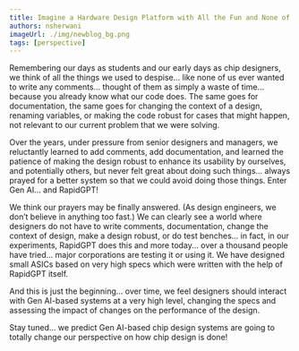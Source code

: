 ```yaml
---
title: Imagine a Hardware Design Platform with All the Fun and None of the Drag!
authors: nsherwani
imageUrl: ./img/newblog_bg.png
tags: [perspective]
---
```


<!-- truncate -->

Remembering our days as students and our early days as chip designers, we think of all the things we used to despise... like none of us ever wanted to write any comments... thought of them as simply a waste of time... because you already know what our code does. The same goes for documentation, the same goes for changing the context of a design, renaming variables, or making the code robust for cases that might happen, not relevant to our current problem that we were solving.
 
Over the years, under pressure from senior designers and managers, we reluctantly learned to add comments, add documentation, and learned the patience of making the design robust to enhance its usability by ourselves, and potentially others, but never felt great about doing such things... always prayed for a better system so that we could avoid doing those things.
Enter Gen AI... and RapidGPT!
 
We think our prayers may be finally answered. (As design engineers, we don’t believe in anything too fast.)
We can clearly see a world where designers do not have to write comments, documentation, change the context of design, make a design robust, or do test benches... in fact, in our experiments, RapidGPT does this and more today... over a thousand people have tried... major corporations are testing it or using it. We have designed small ASICs based on very high specs which were written with the help of RapidGPT itself.
 
And this is just the beginning... over time, we feel designers should interact with Gen AI-based systems at a very high level, changing the specs and assessing the impact of changes on the performance of the design.
 
Stay tuned... we predict Gen AI-based chip design systems are going to totally change our perspective on how chip design is done!